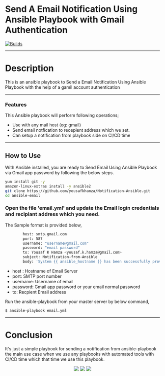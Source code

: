# Send A Email Notification Using Ansible Playbook with Gmail Authentication
[![Builds](https://travis-ci.org/joemccann/dillinger.svg?branch=master)](https://travis-ci.org/joemccann/dillinger)

----
# Description
This is an ansible playbook to Send a Email Notification Using Ansible Playbook with the help of a gamil account authentication

----
### Features 

This Ansible playbook will perform following operations;

- Use with any mail host (eg: gmail)
- Send email notfication to recepient address which we set.
- Can setup a notification from playbook side on CI/CD time

----
## How to Use

With Ansible installed, you are ready to Send Email Using Ansible Playbook via Gmail app password by following the below steps.
```sh
yum install git -y
amazon-linux-extras install -y ansible2
git clone https://github.com/yousafkhamza/Notification-Ansible.git
cd ansible-email
```
###  Open the file 'email.yml' and update the Email login credentials and recipiant address which you need.

The Sample format is provided below,
```sh
        host: smtp.gmail.com
        port: 587
        username: "username@gmail.com"
        password: "email password"
        to: Yousaf K Hamza <yousaf.k.hamza@gmail.com>
        subject: Notification-from-Ansible
        body: 'System {{ ansible_hostname }} has been successfully provisioned.'
```

- host :  Hostname of Email Server
- port: SMTP port number
- username: Username of email 
- password: Gmail app password or your email normal password
- to: Recpient Email address

Run the ansible-playbook from your master server by below command,

```sh
$ ansible-playbook email.yml
```

----
# Conclusion

It's just a simple playbook for sending a notification from ansible-playbook the main use case when we use any playbooks with automated tools with CI/CD time which that time we use this playbook. 

<p align="center">
<a href="mailto:yousaf.k.hamza@gmail.com"><img src="https://img.shields.io/badge/-yousaf.k.hamza@gmail.com-D14836?style=flat&logo=Gmail&logoColor=white"/></a>
<a href="https://www.linkedin.com/in/yousafkhamza"><img src="https://img.shields.io/badge/-Linkedin-blue"/></a>
<a href="https://techbit-new.blogspot.com/"><img src="https://img.shields.io/badge/-Blogger-orange"/></a>
